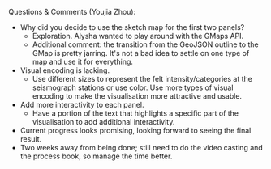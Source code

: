 Questions & Comments (Youjia Zhou):
- Why did you decide to use the sketch map for the first two panels?
  - Exploration. Alysha wanted to play around with the GMaps API.
  - Additional comment: the transition from the GeoJSON outline to the GMap is pretty jarring. It's not a bad idea to settle on one type of map and use it for everything. 
- Visual encoding is lacking.
  - Use different sizes to represent the felt intensity/categories at the seismograph stations or use color. Use more types of visual encoding to make the visualisation more attractive and usable. 
- Add more interactivity to each panel. 
  - Have a portion of the text that highlights a specific part of the visualisation to add additional interactivity. 
- Current progress looks promising, looking forward to seeing the final result.
- Two weeks away from being done; still need to do the video casting and the process book, so manage the time better. 
